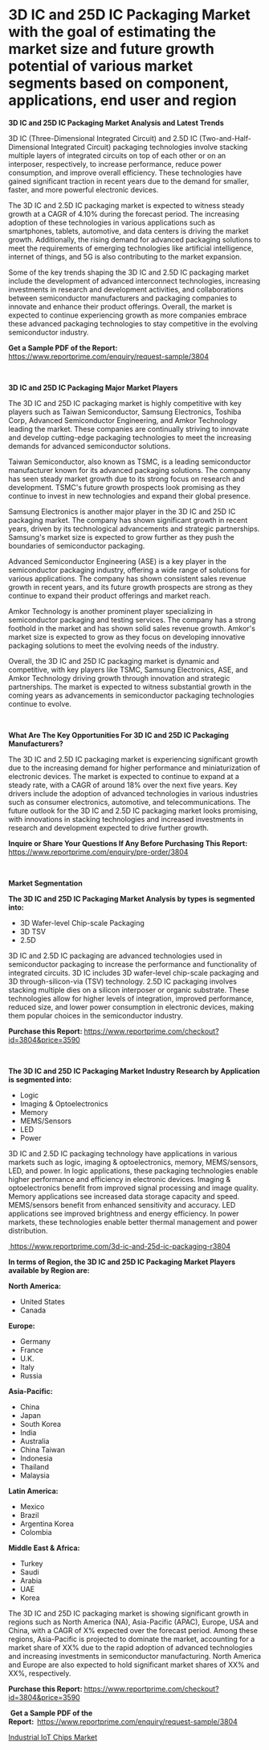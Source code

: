 <p><h1>3D IC and 25D IC Packaging Market with the goal of estimating the market size and future growth potential of various market segments based on component, applications, end user and region</h1></p><p><strong>3D IC and 25D IC Packaging Market Analysis and Latest Trends</strong></p>
<p><p>3D IC (Three-Dimensional Integrated Circuit) and 2.5D IC (Two-and-Half-Dimensional Integrated Circuit) packaging technologies involve stacking multiple layers of integrated circuits on top of each other or on an interposer, respectively, to increase performance, reduce power consumption, and improve overall efficiency. These technologies have gained significant traction in recent years due to the demand for smaller, faster, and more powerful electronic devices.</p><p>The 3D IC and 2.5D IC packaging market is expected to witness steady growth at a CAGR of 4.10% during the forecast period. The increasing adoption of these technologies in various applications such as smartphones, tablets, automotive, and data centers is driving the market growth. Additionally, the rising demand for advanced packaging solutions to meet the requirements of emerging technologies like artificial intelligence, internet of things, and 5G is also contributing to the market expansion.</p><p>Some of the key trends shaping the 3D IC and 2.5D IC packaging market include the development of advanced interconnect technologies, increasing investments in research and development activities, and collaborations between semiconductor manufacturers and packaging companies to innovate and enhance their product offerings. Overall, the market is expected to continue experiencing growth as more companies embrace these advanced packaging technologies to stay competitive in the evolving semiconductor industry.</p></p>
<p><strong>Get a Sample PDF of the Report:&nbsp;</strong> <a href="https://www.reportprime.com/enquiry/request-sample/3804">https://www.reportprime.com/enquiry/request-sample/3804</a></p>
<p>&nbsp;</p>
<p><strong>3D IC and 25D IC Packaging Major Market Players</strong></p>
<p><p>The 3D IC and 25D IC packaging market is highly competitive with key players such as Taiwan Semiconductor, Samsung Electronics, Toshiba Corp, Advanced Semiconductor Engineering, and Amkor Technology leading the market. These companies are continually striving to innovate and develop cutting-edge packaging technologies to meet the increasing demands for advanced semiconductor solutions.</p><p>Taiwan Semiconductor, also known as TSMC, is a leading semiconductor manufacturer known for its advanced packaging solutions. The company has seen steady market growth due to its strong focus on research and development. TSMC's future growth prospects look promising as they continue to invest in new technologies and expand their global presence.</p><p>Samsung Electronics is another major player in the 3D IC and 25D IC packaging market. The company has shown significant growth in recent years, driven by its technological advancements and strategic partnerships. Samsung's market size is expected to grow further as they push the boundaries of semiconductor packaging.</p><p>Advanced Semiconductor Engineering (ASE) is a key player in the semiconductor packaging industry, offering a wide range of solutions for various applications. The company has shown consistent sales revenue growth in recent years, and its future growth prospects are strong as they continue to expand their product offerings and market reach.</p><p>Amkor Technology is another prominent player specializing in semiconductor packaging and testing services. The company has a strong foothold in the market and has shown solid sales revenue growth. Amkor's market size is expected to grow as they focus on developing innovative packaging solutions to meet the evolving needs of the industry.</p><p>Overall, the 3D IC and 25D IC packaging market is dynamic and competitive, with key players like TSMC, Samsung Electronics, ASE, and Amkor Technology driving growth through innovation and strategic partnerships. The market is expected to witness substantial growth in the coming years as advancements in semiconductor packaging technologies continue to evolve.</p></p>
<p>&nbsp;</p>
<p><strong>What Are The Key Opportunities For 3D IC and 25D IC Packaging Manufacturers?</strong></p>
<p><p>The 3D IC and 2.5D IC packaging market is experiencing significant growth due to the increasing demand for higher performance and miniaturization of electronic devices. The market is expected to continue to expand at a steady rate, with a CAGR of around 18% over the next five years. Key drivers include the adoption of advanced technologies in various industries such as consumer electronics, automotive, and telecommunications. The future outlook for the 3D IC and 2.5D IC packaging market looks promising, with innovations in stacking technologies and increased investments in research and development expected to drive further growth.</p></p>
<p><strong>Inquire or Share Your Questions If Any Before Purchasing This Report:</strong> <a href="https://www.reportprime.com/enquiry/pre-order/3804">https://www.reportprime.com/enquiry/pre-order/3804</a></p>
<p>&nbsp;</p>
<p><strong>Market Segmentation</strong></p>
<p><strong>The 3D IC and 25D IC Packaging Market Analysis by types is segmented into:</strong></p>
<p><ul><li>3D Wafer-level Chip-scale Packaging</li><li>3D TSV</li><li>2.5D</li></ul></p>
<p><p>3D IC and 2.5D IC packaging are advanced technologies used in semiconductor packaging to increase the performance and functionality of integrated circuits. 3D IC includes 3D wafer-level chip-scale packaging and 3D through-silicon-via (TSV) technology. 2.5D IC packaging involves stacking multiple dies on a silicon interposer or organic substrate. These technologies allow for higher levels of integration, improved performance, reduced size, and lower power consumption in electronic devices, making them popular choices in the semiconductor industry.</p></p>
<p><strong>Purchase this Report:&nbsp;</strong><a href="https://www.reportprime.com/checkout?id=3804&price=3590">https://www.reportprime.com/checkout?id=3804&price=3590</a></p>
<p>&nbsp;</p>
<p><strong>The 3D IC and 25D IC Packaging Market Industry Research by Application is segmented into:</strong></p>
<p><ul><li>Logic</li><li>Imaging & Optoelectronics</li><li>Memory</li><li>MEMS/Sensors</li><li>LED</li><li>Power</li></ul></p>
<p><p>3D IC and 2.5D IC packaging technology have applications in various markets such as logic, imaging & optoelectronics, memory, MEMS/sensors, LED, and power. In logic applications, these packaging technologies enable higher performance and efficiency in electronic devices. Imaging & optoelectronics benefit from improved signal processing and image quality. Memory applications see increased data storage capacity and speed. MEMS/sensors benefit from enhanced sensitivity and accuracy. LED applications see improved brightness and energy efficiency. In power markets, these technologies enable better thermal management and power distribution.</p></p>
<p><a href="https://www.reportprime.com/3d-ic-and-25d-ic-packaging-r3804">&nbsp;https://www.reportprime.com/3d-ic-and-25d-ic-packaging-r3804</a></p>
<p><strong>In terms of Region, the 3D IC and 25D IC Packaging Market Players available by Region are:</strong></p>
<p>
    <p> <strong> North America: </strong>
        <ul>
            <li>United States</li>
            <li>Canada</li>
        </ul>
        </p> 
    <p> <strong> Europe: </strong>
        <ul>
            <li>Germany</li>
            <li>France</li>
            <li>U.K.</li>
            <li>Italy</li>
            <li>Russia</li>
        </ul>
        </p> 
    <p> <strong> Asia-Pacific: </strong>
        <ul>
            <li>China</li>
            <li>Japan</li>
            <li>South Korea</li>
            <li>India</li>
            <li>Australia</li>
            <li>China Taiwan</li>
            <li>Indonesia</li>
            <li>Thailand</li>
            <li>Malaysia</li>
        </ul>
        </p> 
    <p> <strong> Latin America: </strong>
        <ul>
            <li>Mexico</li>
            <li>Brazil</li>
            <li>Argentina Korea</li>
            <li>Colombia</li>
        </ul>
        </p> 
    <p> <strong> Middle East & Africa: </strong>
        <ul>
            <li>Turkey</li>
            <li>Saudi</li>
            <li>Arabia</li>
            <li>UAE</li>
            <li>Korea</li>
        </ul>
    </p>
    </p>
<p><p>The 3D IC and 25D IC packaging market is showing significant growth in regions such as North America (NA), Asia-Pacific (APAC), Europe, USA and China, with a CAGR of X% expected over the forecast period. Among these regions, Asia-Pacific is projected to dominate the market, accounting for a market share of XX% due to the rapid adoption of advanced technologies and increasing investments in semiconductor manufacturing. North America and Europe are also expected to hold significant market shares of XX% and XX%, respectively.</p></p>
<p><strong>Purchase this Report: </strong><a href="https://www.reportprime.com/checkout?id=3804&price=3590">https://www.reportprime.com/checkout?id=3804&price=3590</a></p>
<p>&nbsp;<strong>Get a Sample PDF of the Report:&nbsp;&nbsp;</strong><a href="https://www.reportprime.com/enquiry/request-sample/3804">https://www.reportprime.com/enquiry/request-sample/3804</a></p>
<p><strong></strong></p>
<p><p><a href="https://github.com/josesg55/Market-Research-Report-List-4/blob/main/industrial-iot-chips-market.md">Industrial IoT Chips Market</a></p></p>